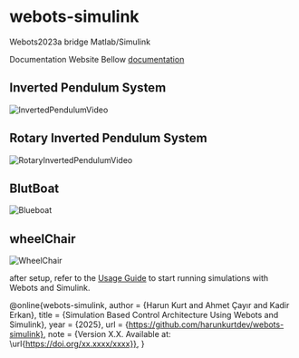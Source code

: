 
# webots-simulink

Webots2023a bridge Matlab/Simulink


Documentation Website Bellow 
[documentation](https://harunkurtdev.github.io/webots-simulink/)


## Inverted Pendulum System

![InvertedPendulumVideo](./docs/assets/videos/inverted_pendulum/inverted_pendulum.gif)

## Rotary Inverted Pendulum System

![RotaryInvertedPendulumVideo](./docs/assets/videos/rotary_inverted_pendulum/video1.gif)


## BlutBoat 

![Blueboat](./docs/assets/videos/blueboat/video2.gif)


## wheelChair 

![WheelChair](./docs/assets/videos/wheel-chair/video1.gif)

after setup, refer to the [Usage Guide](../usage/connecting.md) to start running simulations with Webots and Simulink.

<!-- @misc{webots-simulink,
  author       = {Harun Kurt and Ahmet Çayır and Kadir Erkan},
  title        = {Webots Simulink Bridge},
  year         = {2025},
  publisher    = {arXiv},
  howpublished = {\url{https://github.com/harunkurtdev/webots-simulink}},
  note         = {Version X.X. \newline Available at: \url{https://doi.org/xx.xxxx/xxxx}},
} -->

@online{webots-simulink,
  author       = {Harun Kurt and Ahmet Çayır and Kadir Erkan},
  title        = {Simulation Based Control Architecture Using Webots and Simulink},
  year         = {2025},
  url          = {https://github.com/harunkurtdev/webots-simulink},
  note         = {Version X.X. Available at: \url{https://doi.org/xx.xxxx/xxxx}},
}
